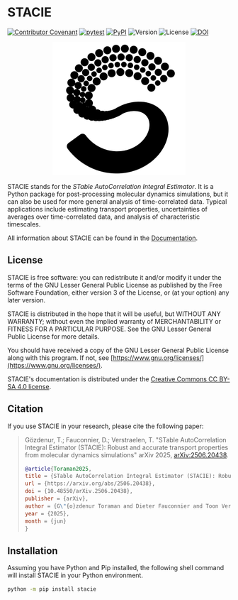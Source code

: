 <!-- markdownlint-disable line-length -->
# STACIE

[![Contributor Covenant](https://img.shields.io/badge/Contributor%20Covenant-2.1-4baaaa.svg)](CODE_OF_CONDUCT.md)
[![pytest](https://github.com/molmod/stacie/actions/workflows/pytest.yaml/badge.svg)](https://github.com/molmod/stacie/actions/workflows/pytest.yaml)
[![PyPI](https://img.shields.io/pypi/v/stacie.svg)](https://pypi.python.org/pypi/stacie/)
![Version](https://img.shields.io/pypi/pyversions/stacie.svg)
![License](https://img.shields.io/github/license/molmod/stacie)
[![DOI](https://zenodo.org/badge/DOI/10.5281/zenodo.15744667.svg)](https://doi.org/10.5281/zenodo.15744667)

<p align="center">
    <picture>
      <source media="(prefers-color-scheme: dark)" srcset="docs/source/static/stacie-logo-white.svg">
      <source media="(prefers-color-scheme: light)" srcset="docs/source/static/stacie-logo-black.svg">
      <img alt="Shows a black logo in light color mode and a white one in dark color mode." src="docs/source/static/stacie-logo-black.svg">
    </picture>
</p>

STACIE stands for the *STable AutoCorrelation Integral Estimator*.
It is a Python package for post-processing molecular dynamics simulations,
but it can also be used for more general analysis of time-correlated data.
Typical applications include estimating transport properties,
uncertainties of averages over time-correlated data,
and analysis of characteristic timescales.

All information about STACIE can be found in the [Documentation](https://molmod.github.io/stacie).

## License

STACIE is free software: you can redistribute it and/or modify it
under the terms of the GNU Lesser General Public License
as published by the Free Software Foundation,
either version 3 of the License, or (at your option) any later version.

STACIE is distributed in the hope that it will be useful,
but WITHOUT ANY WARRANTY;
without even the implied warranty of MERCHANTABILITY or FITNESS FOR A PARTICULAR PURPOSE.
See the GNU Lesser General Public License for more details.

You should have received a copy of the GNU Lesser General Public License along with this program.
If not, see [https://www.gnu.org/licenses/](https://www.gnu.org/licenses/).

STACIE's documentation is distributed under the
[Creative Commons CC BY-SA 4.0 license](https://creativecommons.org/licenses/by-sa/4.0/).

## Citation

If you use STACIE in your research, please cite the following paper:

> Gözdenur, T.; Fauconnier, D.; Verstraelen, T.
> "STable AutoCorrelation Integral Estimator (STACIE):
> Robust and accurate transport properties from molecular dynamics simulations"
> arXiv 2025, [arXiv:2506.20438](https://arxiv.org/abs/2506.20438).
>
> ```bibtex
> @article{Toraman2025,
> title = {STable AutoCorrelation Integral Estimator (STACIE): Robust and accurate transport properties from molecular dynamics simulations},
> url = {https://arxiv.org/abs/2506.20438},
> doi = {10.48550/arXiv.2506.20438},
> publisher = {arXiv},
> author = {G\"{o}zdenur Toraman and Dieter Fauconnier and Toon Verstraelen},
> year = {2025},
> month = {jun}
> }
>
> ```

## Installation

Assuming you have Python and Pip installed,
the following shell command will install STACIE in your Python environment.

```bash
python -m pip install stacie
```
